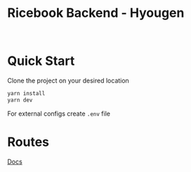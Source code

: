 # Ricebook Backend - Hyougen

<br>

# Quick Start

Clone the project on your desired location

```bash
yarn install
yarn dev
```

For external configs create `.env` file

# Routes

[Docs](./doc.md)
